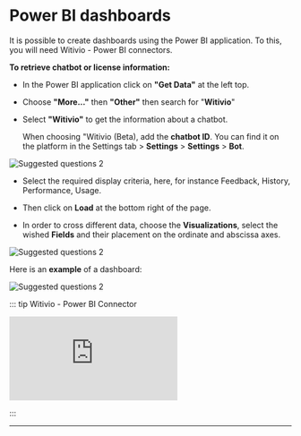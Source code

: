 # Power BI dashboards


It is possible to create dashboards using the Power BI application. To this, you
will need Witivio - Power BI connectors.


**To retrieve chatbot or license information:**

-   In the Power BI application click on **"Get Data"** at the left top.

-   Choose **"More..."** then **"Other"** then search for "**Witivio**"

-   Select **"Witivio"** to get the information about a chatbot. 

    When choosing "Witivio (Beta), add the **chatbot ID**. You can find it on the
    platform in the Settings tab > **Settings** > **Settings** > **Bot**.
    
<div class="image_center">
  <img :src="$withBase('/assets/img/virtual-agent-studio/dashboards/power1.png')" alt="Suggested questions 2">
</div>



- Select the required display criteria, here, for instance Feedback, History, Performance, Usage.

- Then click on **Load** at the bottom right of the page. 

- In order to cross different data, choose the **Visualizations**, select the wished **Fields** and their placement on the ordinate and abscissa axes.

<div class="image_center">
  <img :src="$withBase('/assets/img/virtual-agent-studio/dashboards/power2.png')" alt="Suggested questions 2">
</div>


Here is an **example** of a dashboard:

<div class="image_center">
  <img :src="$withBase('/assets/img/virtual-agent-studio/dashboards/power3.png')" alt="Suggested questions 2">
</div>


::: tip Witivio - Power BI Connector
<br style="margin: .5rem 0;" >

<iframe class="video_embed" src="https://www.youtube.com/embed/HzBxMijszjQ?list=PLRFG2FXmQTR_EV3iWJ9HL2Go95WhNq9Qb" frameborder="0" allow="accelerometer; autoplay; encrypted-media; gyroscope; picture-in-picture" allowfullscreen></iframe>
<br style="margin: .5rem 0;" >

:::



---


<Intercom />
<Clarity />
<GoogleAnalytics />